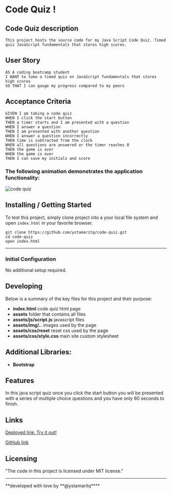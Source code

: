 # Code Quiz !

## Code Quiz description

`This project hosts the source code for my Java Script Code Quiz. Timed quiz JavaScript fundamentals that stores high scores.`

## User Story

```
AS A coding bootcamp student
I WANT to take a timed quiz on JavaScript fundamentals that stores high scores
SO THAT I can gauge my progress compared to my peers
```

## Acceptance Criteria

```
GIVEN I am taking a code quiz
WHEN I click the start button
THEN a timer starts and I am presented with a question
WHEN I answer a question
THEN I am presented with another question
WHEN I answer a question incorrectly
THEN time is subtracted from the clock
WHEN all questions are answered or the timer reaches 0
THEN the game is over
WHEN the game is over
THEN I can save my initials and score
```

### The following animation demonstrates the application functionality:

![code quiz](./assets/img/code-quiz.gif)

## Installing / Getting Started

To test this project, simply clone project into a your local file system and open `index.html` in your favorite browser.

```
git clone https://github.com/ystamaritq/code-quiz.git
cd code-quiz
open index.html

```

---

### Initial Configuration

No additional setup required.

## Developing

Below is a summary of the key files for this project and their purpose:

- **index.html** code quiz html page
- **assets** folder that contains all files
- **assets/js/script.js** javascript files
- **assets/img/..** images used by the page
- **assets/css/reset** reset css used by the page
- **assets/css/style.css** main site custom stylesheet

## Additional Libraries:

- **Bootstrap**

## Features

In this java script quiz once you click the start button you will be presented with a series of multiple choice questions and you have only 60 seconds to finish.

## Links

[Deployed link: Try it out!](https://ystamaritq.github.io/code-quiz/) </div>

[GitHub link](https://github.com/ystamaritq/code-quiz) </div>

## Licensing

"The code in this project is licensed under MIT license."

---

**developed with love by **@ystamaritq\*\*\*\*
